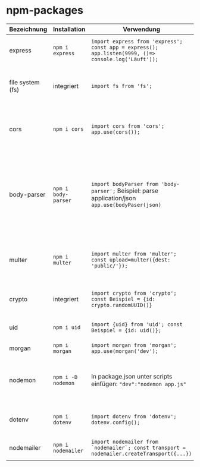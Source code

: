 # npm-packages

| Bezeichnung      	| Installation        	| Verwendung                                                                                                 	| Module    	| Beschreibung                                                                                                                                                                                                                               	|
|------------------	|---------------------	|------------------------------------------------------------------------------------------------------------	|-----------	|--------------------------------------------------------------------------------------------------------------------------------------------------------------------------------------------------------------------------------------------	|
| express          	| `npm i express`     	| ``` import express from 'express'; const app = express(); app.listen(9999, ()=> console.log('Läuft')); ``` 	| 3rd-party 	| Ein NodeJs Framework für die HTTP API mit Routing, Middleware                                                                                                                                                                              	|
| file system (fs) 	| integriert          	| ``` import fs from 'fs'; ```                                                                               	| native    	| Ermöglicht das arbeiten an den Dateien und Verzeichnissen des Betriebsystems                                                                                                                                                               	|
| cors             	| `npm i cors`        	| ``` import cors from 'cors'; app.use(cors()); ```                                                          	| 3rd-party 	| Cross-Origin-Resource-Sharing, erlaubt das Bereitstellen von Inhalten aus einer anderen Quelle.                                                                                                                                            	|
| body-parser      	| `npm i body-parser` 	| `import bodyParser from 'body-parser';` Beispiel: parse application/json `app.use(bodyPaser(json)`         	| 3rd-party 	| extrahiert den gesamten Body-Teil eines eingehenden Anfragestroms und stellt ihn in `req.body` dar, damit die Schnittstelle einfacher zu bedienen ist.  [(seit express v4.16.0 native)](https://expressjs.com/en/4x/api.html#express.json) 	|
| multer           	| `npm i multer`      	| ``` import multer from 'multer'; const upload=multer({dest: 'public/'}); ```                               	| 3rd-party 	| Middleware für die Verarbeitung von `multipart/form-data`, da der body parser dafür kein Unterstützung hat                                                                                                                                 	|
| crypto           	| integriert          	| `import crypto from 'crypto';` `const Beispiel = {id: crypto.randomUUID()}`                                	| native    	| generiert Universally Unique Identifier (UUID) [(Hinzugefügt in: v14.17.0 NodeJs)](https://nodejs.org/docs/latest-v14.x/api/crypto.html#crypto_crypto_randomuuid_options)                                                                  	|
| uid              	| `npm i uid`         	| ``` import {uid} from 'uid'; const Beispiel = {id: uid()}; ```                                             	| 3rd-party 	| generiert Universally Unique Identifier (UUID)                                                                                                                                                                                             	|
| morgan           	| `npm i morgan`      	| ``` import morgan from 'morgan'; app.use(morgan('dev'); ```                                                	| 3rd-party 	| HTTP request logger                                                                                                                                                                                                                        	|
| nodemon          	| `npm i -D nodemon`  	| In package.json unter scripts einfügen: `"dev":"nodemon app.js"`                                           	| 3rd-party 	| Automatischer Neustart der Node Anwendung, wenn Dateiänderungen im Verzeichnis erkannt werden.                                                                                                                                             	|
| dotenv           	| `npm i dotenv`      	| ``` import dotenv from 'dotenv'; dotenv.config(); ```                                                      	| 3rd-party 	| Lädt Umgebungsvariablen aus einer .env-Datei in process.env                                                                                                                                                                                	|
| nodemailer       	| `npm i nodemailer`  	| ``` import nodemailer from `nodemailer`; const transport = nodemailer.createTransport({...}) ```           	| 3rd-party 	| Zum versenden von E-Mails mittels SMPT                                                                                                                                                                                                     	|
